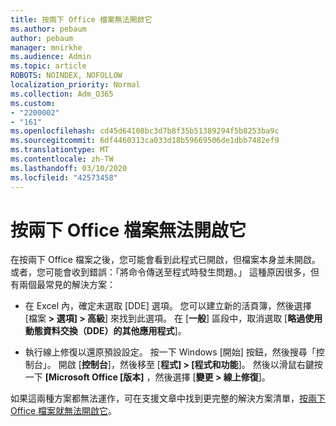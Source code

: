 ```yaml
---
title: 按兩下 Office 檔案無法開啟它
ms.author: pebaum
author: pebaum
manager: mnirkhe
ms.audience: Admin
ms.topic: article
ROBOTS: NOINDEX, NOFOLLOW
localization_priority: Normal
ms.collection: Adm_O365
ms.custom:
- "2200002"
- "161"
ms.openlocfilehash: cd45d64108bc3d7b8f35b51389294f5b8253ba9c
ms.sourcegitcommit: 6df4460313ca033d18b59669506de1dbb7482ef9
ms.translationtype: MT
ms.contentlocale: zh-TW
ms.lasthandoff: 03/10/2020
ms.locfileid: "42573458"
---
```

# <a name="double-clicking-an-office-file-fails-to-open-it"></a>按兩下 Office 檔案無法開啟它

在按兩下 Office 檔案之後，您可能會看到此程式已開啟，但檔案本身並未開啟。 或者，您可能會收到錯誤：「將命令傳送至程式時發生問題。」 這種原因很多，但有兩個最常見的解決方案：

- 在 Excel 內，確定未選取 [DDE] 選項。 您可以建立新的活頁簿，然後選擇 [檔案 **> 選項] > 高級**] 來找到此選項。 在 [**一般**] 區段中，取消選取 [**略過使用動態資料交換（DDE）的其他應用程式**]。

- 執行線上修復以還原預設設定。 按一下 Windows [開始] 按鈕，然後搜尋「控制台」。 開啟 [**控制台**]，然後移至 [**程式] > [程式和功能**]。 然後以滑鼠右鍵按一下 **[Microsoft Office [版本]** ，然後選擇 [**變更 > 線上修復**]。

如果這兩種方案都無法運作，可在支援文章中找到更完整的解決方案清單，[按兩下 Office 檔案就無法開啟它](https://support.office.com/article/Double-clicking-an-Office-file-fails-to-open-it-1e9c0ad9-34c8-4440-a42e-d30186b29ed6)。
